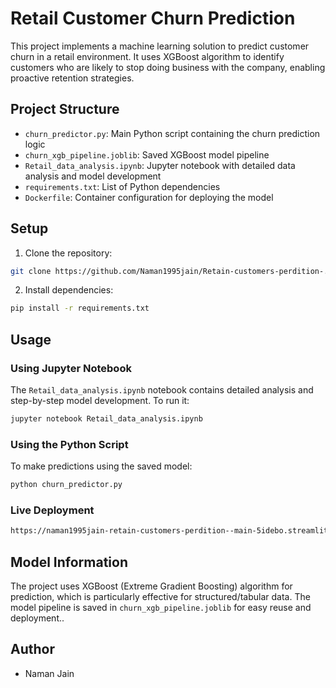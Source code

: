 # Retail Customer Churn Prediction

This project implements a machine learning solution to predict customer churn in a retail environment. It uses XGBoost algorithm to identify customers who are likely to stop doing business with the company, enabling proactive retention strategies.

## Project Structure

- `churn_predictor.py`: Main Python script containing the churn prediction logic
- `churn_xgb_pipeline.joblib`: Saved XGBoost model pipeline
- `Retail_data_analysis.ipynb`: Jupyter notebook with detailed data analysis and model development
- `requirements.txt`: List of Python dependencies
- `Dockerfile`: Container configuration for deploying the model

## Setup

1. Clone the repository:
```bash
git clone https://github.com/Naman1995jain/Retain-customers-perdition-.git
```

2. Install dependencies:
```bash
pip install -r requirements.txt
```

## Usage

### Using Jupyter Notebook
The `Retail_data_analysis.ipynb` notebook contains detailed analysis and step-by-step model development. To run it:
```bash
jupyter notebook Retail_data_analysis.ipynb
```

### Using the Python Script
To make predictions using the saved model:
```bash
python churn_predictor.py
```

### Live Deployment
```bash
https://naman1995jain-retain-customers-perdition--main-5idebo.streamlit.app/
```

## Model Information

The project uses XGBoost (Extreme Gradient Boosting) algorithm for prediction, which is particularly effective for structured/tabular data. The model pipeline is saved in `churn_xgb_pipeline.joblib` for easy reuse and deployment..

## Author

- Naman Jain
